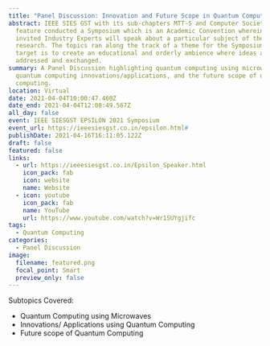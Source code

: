 ```yaml
---
title: "Panel Discussion: Innovation and Future Scope in Quantum Computing"
abstract: IEEE SIES GST with its sub-chapters MTT-S and Computer Society in
  feature conducted a Symposium which is an Academic Convention wherein the
  invited Industry Experts will speak about a particular subject of their
  research. The topics ran along the track of a theme for the Symposium. The
  target is to create an educational and orderly ambience where ideas are
  addressed and exchanged.
summary: A Panel Discussion highlighting quantum computing using microwaves,
  quantum computing innovations/applications, and the future scope of quantum
  computing.
location: Virtual
date: 2021-04-04T10:00:47.460Z
date_end: 2021-04-04T12:00:49.567Z
all_day: false
event: IEEE SIESGST EPSILON 2021 Symposium
event_url: https://ieeesiesgst.co.in/epsilon.html#
publishDate: 2021-04-16T16:11:05.122Z
draft: false
featured: false
links:
  - url: https://ieeesiesgst.co.in/Epsilon_Speaker.html
    icon_pack: fab
    icon: website
    name: Website
  - icon: youtube
    icon_pack: fab
    name: YouTube
    url: https://www.youtube.com/watch?v=Wr1SUYgjifc
tags:
  - Quantum Computing
categories:
  - Panel Discussion
image:
  filename: featured.png
  focal_point: Smart
  preview_only: false
---
```

Subtopics Covered:

* Quantum Computing using Microwaves
* Innovations/ Applications using Quantum Computing
* Future scope of Quantum Computing
